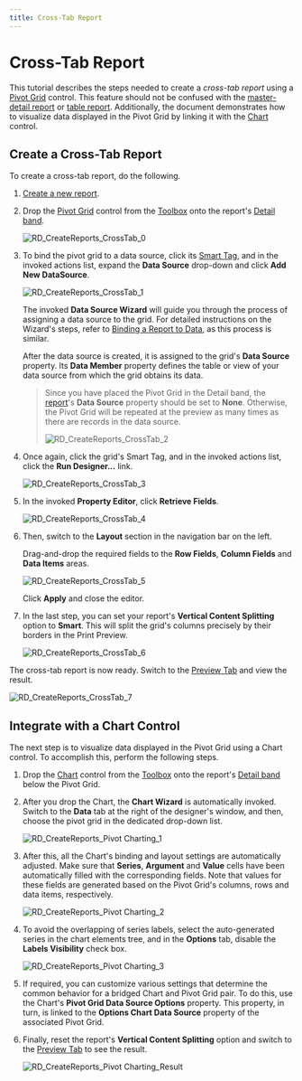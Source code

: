 ```yaml
---
title: Cross-Tab Report
---
```

# Cross-Tab Report
This tutorial describes the steps needed to create a _cross-tab report_ using a [Pivot Grid](../../report-designer-reference/report-controls/pivot-grid.md) control. This feature should not be confused with the [master-detail report](master-detail-report-(detail-report-bands).md) or [table report](table-report.md). Additionally, the document demonstrates how to visualize data displayed in the Pivot Grid by linking it with the [Chart](../../report-designer-reference/report-controls/chart.md) control.

## Create a Cross-Tab Report
To create a cross-tab report, do the following.
1. [Create a new report](../basic-operations/create-a-new-report.md).
2. Drop the [Pivot Grid](../../report-designer-reference/report-controls/pivot-grid.md) control from the [Toolbox](../../report-designer-reference/report-designer-ui/control-toolbox.md) onto the report's [Detail band](../../report-designer-reference/report-bands/detail-band.md).
	
	![RD_CreateReports_CrossTab_0](../../../../../images/img8384.png)
3. To bind the pivot grid to a data source, click its [Smart Tag](../../report-designer-reference/report-designer-ui/smart-tag.md), and in the invoked actions list, expand the **Data Source** drop-down and click **Add New DataSource**.
	
	![RD_CreateReports_CrossTab_1](../../../../../images/img8385.png)
	
	The invoked **Data Source Wizard** will guide you through the process of assigning a data source to the grid. For detailed instructions on the Wizard's steps, refer to [Binding a Report to Data](../binding-a-report-to-data.md), as this process is similar.
	
	After the data source is created, it is assigned to the grid's **Data Source** property. Its **Data Member** property defines the table or view of your data source from which the grid obtains its data.
	
	> Since you have placed the Pivot Grid in the Detail band, the [report](../../report-designer-reference/report-settings.md)'s **Data Source** property should be set to **None**. Otherwise, the Pivot Grid will be repeated at the preview as many times as there are records in the data source.
	> 
	> ![RD_CreateReports_CrossTab_2](../../../../../images/img8386.png)
4. Once again, click the grid's Smart Tag, and in the invoked actions list, click the **Run Designer...** link.
	
	![RD_CreateReports_CrossTab_3](../../../../../images/img8388.png)
5. In the invoked **Property Editor**, click **Retrieve Fields**.
	
	![RD_CreateReports_CrossTab_4](../../../../../images/img8387.png)
6. Then, switch to the **Layout** section in the navigation bar on the left.
	
	Drag-and-drop the required fields to the **Row Fields**, **Column Fields** and **Data Items** areas.
	
	![RD_CreateReports_CrossTab_5](../../../../../images/img11150.png)
	
	Click **Apply** and close the editor.
7. In the last step, you can set your report's **Vertical Content Splitting** option to **Smart**. This will split the grid's columns precisely by their borders in the Print Preview.
	
	![RD_CreateReports_CrossTab_6](../../../../../images/img11151.png)

The cross-tab report is now ready. Switch to the [Preview Tab](../../report-designer-reference/report-designer-ui/preview-tab.md) and view the result.

![RD_CreateReports_CrossTab_7](../../../../../images/img11152.png)

## Integrate with a Chart Control
The next step is to visualize data displayed in the Pivot Grid using a Chart control. To accomplish this, perform the following steps.
1. Drop the [Chart](../../report-designer-reference/report-controls/chart.md) control from the [Toolbox](../../report-designer-reference/report-designer-ui/control-toolbox.md) onto the report's [Detail band](../../report-designer-reference/report-bands/detail-band.md) below the Pivot Grid.
2. After you drop the Chart, the **Chart Wizard** is automatically invoked. Switch to the **Data** tab at the right of the designer's window, and then, choose the pivot grid in the dedicated drop-down list.
	
	![RD_CreateReports_Pivot Charting_1](../../../../../images/img125320.png)
3. After this, all the Chart's binding and layout settings are automatically adjusted. Make sure that **Series**, **Argument** and **Value** cells have been automatically filled with the corresponding fields. Note that values for these fields are generated based on the Pivot Grid's columns, rows and data items, respectively.
	
	![RD_CreateReports_Pivot Charting_2](../../../../../images/img125321.png)
4. To avoid the overlapping of series labels, select the auto-generated series in the chart elements tree, and in the **Options** tab, disable the **Labels Visibility** check box.
	
	![RD_CreateReports_Pivot Charting_3](../../../../../images/img125322.png)
5. If required, you can customize various settings that determine the common behavior for a bridged Chart and Pivot Grid pair. To do this, use the Chart's **Pivot Grid Data Source Options** property. This property, in turn, is linked to the **Options Chart Data Source** property of the associated Pivot Grid.
6. Finally, reset the report's **Vertical Content Splitting** option and switch to the [Preview Tab](../../report-designer-reference/report-designer-ui/preview-tab.md) to see the result.
	
	![RD_CreateReports_Pivot Charting_Result](../../../../../images/img125323.png)